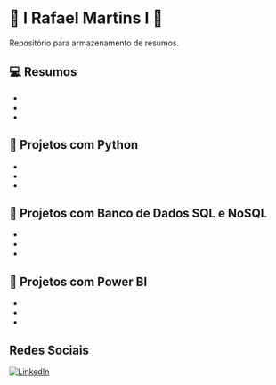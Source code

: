 # 👾 l Rafael Martins l 👾

Repositório para armazenamento de resumos.

## 💻 Resumos

- 
-
-

## 🔎 Projetos com Python

-
-
-

## 🔎 Projetos com Banco de Dados SQL e NoSQL

-
-
-

## 🔎 Projetos com Power BI

-
-
-

## Redes Sociais

[![LinkedIn](https://img.shields.io/badge/-LinkedIn-000?style=for-the-badge&logo=linkedin&logoColor=FF00F6&color:FFF)](https://www.linkedin.com/in/rafaellmartins/)
